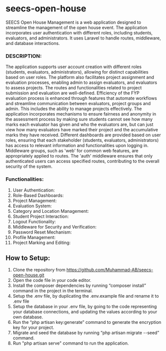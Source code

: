 # seecs-open-house

SEECS Open House Management is a web application designed to streamline the management of the open house event. The application incorporates user authentication with different roles, including students, evaluators, and administrators. It uses Laravel to handle routes, middleware, and database interactions.

### DESCRIPTION:
The application supports user account creation with different roles (students, evaluators, administrators), allowing for distinct capabilities based on user roles. The platform also facilitates project assignment and evaluation processes, enabling admin to assign evaluators, and evaluators to assess projects. The routes and functionalities related to project submission and evaluation are well-defined. Efficiency of the FYP evaluation process is enhanced through features that automate workflows and streamline communication between evaluators, project groups and admin. This includes the ability to manage projects effectively. The application incorporates mechanisms to ensure fairness and anonymity in the assessment process by making sure students cannot see how many marks each evaluator has given and who the evaluators are, but can just view how many evaluators have marked their project and the accumulative marks they have received. Different dashboards are provided based on user roles, ensuring that each stakeholder (students, evaluators, administrators) has access to relevant information and functionalities upon logging in. Middleware groups, such as 'web' for common web features, are appropriately applied to routes. The 'auth' middleware ensures that only authenticated users can access specified routes, contributing to the overall security of the system.


### Functionalities:
1.	User Authentication:
2.	Role-Based Dashboards:
3.	Project Management:
4.	Evaluation System:
5.	Category and Location Management:
6.	Student Project Interaction:
7.	Logout Functionality:
8.	Middleware for Security and Verification:
9.	Password Reset Mechanism:
10.	Profile Management:
11.	Project Marking and Editing:


## How to Setup:
1.	Clone the repository from https://github.com/Muhammad-AB/seecs-open-house.git
2.	Open the code file in your code editor.
3.	Install the composer dependencies by running “composer install” command in the project in the terminal.
4.	Setup the .env file, by duplicating the .env.example file and rename it to .env file
5.	Setup the database in your .env file, by going to the code representing your database connections, and updating the values according to your own database.
6.	Run the “php artisan key:generate” command to generate the encryption key for your project.
7.	Migrate and seed the database by running “php artisan migrate --seed” command.
8.	Run "php artisan serve" command to run the application.
